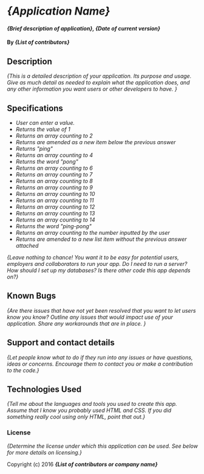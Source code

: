 # _{Application Name}_

#### _{Brief description of application}, {Date of current version}_

#### By _**{List of contributors}**_

## Description

_{This is a detailed description of your application. Its purpose and usage.  Give as much detail as needed to explain what the application does, and any other information you want users or other developers to have. }_

## Specifications

* _User can enter a value._
* _Returns the value of 1_
* _Returns an array counting to 2_
* _Returns are amended as a new item below the previous answer_
* _Returns "ping"_
* _Returns an array counting to 4_
* _Returns the word "pong"_
* _Returns an array counting to 6_
* _Returns an array counting to 7_
* _Returns an array counting to 8_
* _Returns an array counting to 9_
* _Returns an array counting to 10_
* _Returns an array counting to 11_
* _Returns an array counting to 12_
* _Returns an array counting to 13_
* _Returns an array counting to 14_
* _Returns the word "ping-pong"_
* _Returns an array counting to the number inputted by the user_
* _Returns are amended to a new list item without the previous answer attached_




_{Leave nothing to chance! You want it to be easy for potential users, employers and collaborators to run your app. Do I need to run a server? How should I set up my databases? Is there other code this app depends on?}_

## Known Bugs

_{Are there issues that have not yet been resolved that you want to let users know you know?  Outline any issues that would impact use of your application.  Share any workarounds that are in place. }_

## Support and contact details

_{Let people know what to do if they run into any issues or have questions, ideas or concerns.  Encourage them to contact you or make a contribution to the code.}_

## Technologies Used

_{Tell me about the languages and tools you used to create this app. Assume that I know you probably used HTML and CSS. If you did something really cool using only HTML, point that out.}_

### License

*{Determine the license under which this application can be used.  See below for more details on licensing.}*

Copyright (c) 2016 **_{List of contributors or company name}_**

